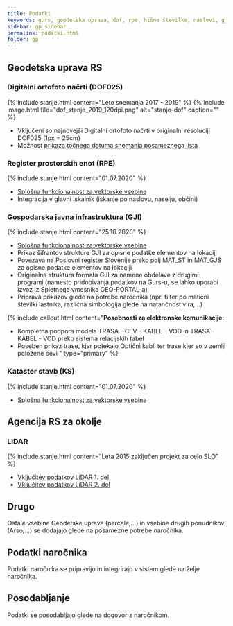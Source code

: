 ```yaml
---
title: Podatki
keywords: gurs, geodetska uprava, dof, rpe, hišne številke, naslovi, gji, kataster, stavb, infrastruktura, prostorski podatki, lidar, arso
sidebar: gp_sidebar
permalink: podatki.html
folder: gp
---
```


## Geodetska uprava RS

### Digitalni ortofoto načrti (DOF025)
{% include stanje.html content="Leto snemanja 2017 - 2019" %}
{% include image.html file="dof_stanje_2019_120dpi.png" alt="stanje-dof" caption="" %}

- Vključeni so najnovejši Digitalni ortofoto načrti v originalni resoluciji DOF025 (1px = 25cm)
- Možnost [prikaza točnega datuma snemanja posameznega lista](2020-02-27-nasvet-datum-snemanja-dof.html)

### Register prostorskih enot (RPE)
{% include stanje.html content="01.07.2020" %}

- [Splošna funkcionalnost za vektorske vsebine](sklopi.html#možnosti-vektorskih-slojev)
- Integracija v glavni iskalnik (iskanje po naslovu, naselju, občini)

### Gospodarska javna infrastruktura (GJI)
{% include stanje.html content="25.10.2020" %}

- [Splošna funkcionalnost za vektorske vsebine](sklopi.html#možnosti-vektorskih-slojev)
- Prikaz šifrantov strukture GJI za opisne podatke elementov na lokaciji
- Povezava na Poslovni register Slovenije preko polj MAT_ST in MAT_GJS za opisne podatke elementov na lokaciji
- Originalna struktura formata GJI za namene obdelave z drugimi programi (namesto pridobivanja podatkov na Gurs-u, 
  se lahko uporabi izvoz iz Spletnega vmesnika GEO-PORTAL-a)
- Priprava prikazov glede na potrebe naročnika (npr. filter po matični številki lastnika, različna
  simbologija glede na natančnost vira,...)

{% include callout.html content="**Posebnosti za elektronske komunikacije**:<br/>
- Kompletna podpora modela TRASA - CEV - KABEL - VOD in TRASA - KABEL - VOD preko sistema relacijskih tabel<br/>
- Poseben prikaz trase, kjer potekajo Optični kabli ter trase kjer so v zemlji položene cevi
" type="primary" %} 

### Kataster stavb (KS)
{% include stanje.html content="01.07.2020" %}

- [Splošna funkcionalnost za vektorske vsebine](sklopi.html#možnosti-vektorskih-slojev)

## Agencija RS za okolje

### LiDAR
{% include stanje.html content="Leta 2015 zaključen projekt za celo SLO" %}

- [Vključitev podatkov LiDAR 1. del](2020-03-02-vkljucitev-lidar-1.html)
- [Vključitev podatkov LiDAR 2. del](2021-01-04-vkljucitev-lidar-2.html)

## Drugo
Ostale vsebine Geodetske uprave (parcele,...) in vsebine drugih ponudnikov (Arso,...) se dodajajo glede na posamezne potrebe naročnika.

## Podatki naročnika
Podatki naročnika se pripravijo in integrirajo v sistem glede na želje naročnika.

## Posodabljanje
Podatki se posodabljajo glede na dogovor z naročnikom.
